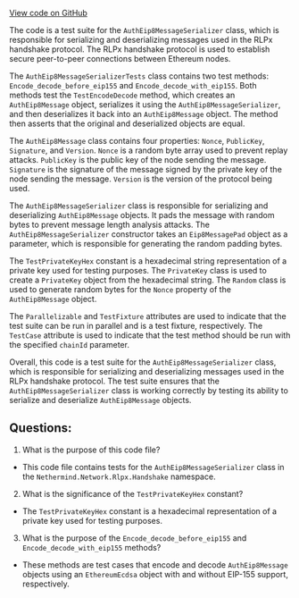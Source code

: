[View code on GitHub](https://github.com/NethermindEth/nethermind/src/Nethermind/Nethermind.Network.Test/Rlpx/Handshake/AuthEip8MessageSerializerTests.cs)

The code is a test suite for the `AuthEip8MessageSerializer` class, which is responsible for serializing and deserializing messages used in the RLPx handshake protocol. The RLPx handshake protocol is used to establish secure peer-to-peer connections between Ethereum nodes. 

The `AuthEip8MessageSerializerTests` class contains two test methods: `Encode_decode_before_eip155` and `Encode_decode_with_eip155`. Both methods test the `TestEncodeDecode` method, which creates an `AuthEip8Message` object, serializes it using the `AuthEip8MessageSerializer`, and then deserializes it back into an `AuthEip8Message` object. The method then asserts that the original and deserialized objects are equal.

The `AuthEip8Message` class contains four properties: `Nonce`, `PublicKey`, `Signature`, and `Version`. `Nonce` is a random byte array used to prevent replay attacks. `PublicKey` is the public key of the node sending the message. `Signature` is the signature of the message signed by the private key of the node sending the message. `Version` is the version of the protocol being used.

The `AuthEip8MessageSerializer` class is responsible for serializing and deserializing `AuthEip8Message` objects. It pads the message with random bytes to prevent message length analysis attacks. The `AuthEip8MessageSerializer` constructor takes an `Eip8MessagePad` object as a parameter, which is responsible for generating the random padding bytes.

The `TestPrivateKeyHex` constant is a hexadecimal string representation of a private key used for testing purposes. The `PrivateKey` class is used to create a `PrivateKey` object from the hexadecimal string. The `Random` class is used to generate random bytes for the `Nonce` property of the `AuthEip8Message` object.

The `Parallelizable` and `TestFixture` attributes are used to indicate that the test suite can be run in parallel and is a test fixture, respectively. The `TestCase` attribute is used to indicate that the test method should be run with the specified `chainId` parameter.

Overall, this code is a test suite for the `AuthEip8MessageSerializer` class, which is responsible for serializing and deserializing messages used in the RLPx handshake protocol. The test suite ensures that the `AuthEip8MessageSerializer` class is working correctly by testing its ability to serialize and deserialize `AuthEip8Message` objects.
## Questions: 
 1. What is the purpose of this code file?
- This code file contains tests for the `AuthEip8MessageSerializer` class in the `Nethermind.Network.Rlpx.Handshake` namespace.

2. What is the significance of the `TestPrivateKeyHex` constant?
- The `TestPrivateKeyHex` constant is a hexadecimal representation of a private key used for testing purposes.

3. What is the purpose of the `Encode_decode_before_eip155` and `Encode_decode_with_eip155` methods?
- These methods are test cases that encode and decode `AuthEip8Message` objects using an `EthereumEcdsa` object with and without EIP-155 support, respectively.